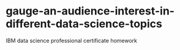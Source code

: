 # gauge-an-audience-interest-in-different-data-science-topics
IBM data science professional certificate homework
